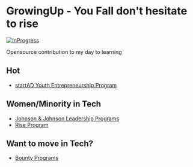 # GrowingUp - You Fall don't hesitate to rise


[![InProgress](https://img.shields.io/badge/%F0%9F%9A%80-in--progress-yellow?style=flat-square)]()


Opensource contribution to my day to learning  



## Hot
- [startAD Youth Entrepreneurship Program](https://share.hsforms.com/18Z_fsI-dSQq3CcCwwO2JKQ335f1)


## Women/Minority in Tech
- [Johnson & Johnson Leadership Programs](https://www.careers.jnj.com/leadership-development-programs)
- [Rise Program](https://www.colorintech.org/programs/rise)


## Want to move in Tech?
 - [Bounty Programs](https://www.hackerone.com/sites/default/files/2019-11/the-beginners-guide-to-bug-bounty-programs.pdf)
